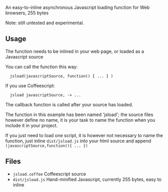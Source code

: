 An easy-to-inline asynchronous Javascript loading function for Web browsers, 255 bytes

Note: still untested and experimental.

Usage
-----

The function needs to be inlined in your web page, or loaded as a Javascript source

You can call the function this way:
```
  jsload(javascriptSource, function() { ... } )
```

If you use Coffeescript:
```
  jsload javascriptSource, -> ...
```
The callback function is called after your source has loaded.

The function in this example has been named 'jsload'; the source files however define no name, it is your task to name the function when you include it in your project.

If you just need to load one script, it is however not necessary to name the function, just inline ```dist/jsload.js``` into your html source and append ```(javascriptSource,function(){ ... })```

Files
-----

* ```jsload.coffee``` Coffeescript source
* ```dist/jsload.js``` Hand-minified Javascript, currently 255 bytes, easy to inline
